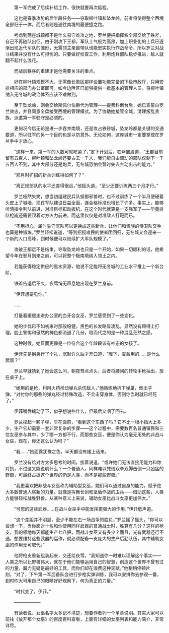 　　第一军完成了后续补给工作，很快就要再次启程。

　　这也是春季攻势的后半段任务——夺取柳叶镇和坠龙岭。前者将使得整个西境全部归于一体，而后者则是通往南境的最便捷之路。

　　考虑到两座城镇都不是什么易守难攻之地，罗兰便把指挥权全部交给了铁斧，自己不再随队出征。由于刚攻下王都，军队士气极为高昂，加上职业化的士兵已逐渐出现近代军队的雏形，无需领主亲自带队也能忠实执行作战命令，所以罗兰对战斗结果并没有什么可担忧的。只要做好侦查工作，利用炮兵部队稳步推进，敌人就翻不起什么浪花。

　　而战后秩序的重建才是他需要关注的重点。

　　好在柳叶镇规模不大，无需像长歌区那样设置功能完备的下级市政厅，只用安排相应的部门办公室即可。如今边陲区已能够提供一批基本的管理人员，将柳叶镇纳入无冬城的政治体系应该不难做到。

　　至于坠龙岭，则会交给斯佩尔伯爵代为管理——提费科倒台后，她已宣誓向罗兰效忠，并且同意全盘接受西境的管理模式。为了协助她接管全城，清理叛乱贵族，派遣第一军驻守是必须的。

　　更何况今后无论是进一步吞并南境，还是攻占铁砂城，坠龙岭都是关键的交通要道，所以驻军的另一个目的也是以防意外。无论如何，这座城市一定要掌控在罗兰手中才放心。

　　“这样一来，第一军的人数可就吃紧了，”定下计划后，铁斧皱眉道，“王都目前留有五百人，柳叶镇和坠龙岭还要占去一千人，我们能自由调动的部队仅剩下一千五百人不到，其中大部分还是炮兵，无冬城恐怕会暂时失去主动出击的能力。”

　　“邪月时扩招的新兵训练得如何了？”

　　“离正规部队的水平还差得很远，”他摇头道，“至少还要训练两三个月才行。”

　　罗兰哑然失笑，想当初组建民兵队抵御邪兽时，也不过训练了一个半月便硬着头皮上了城墙，现在军队建设日益全面，连合格标准也增长了许多。事实上，能够听清指令列队前进，对准目标扣动扳机，在这个时代就算是一支强军了——毕竟排队枪毙还需要顶着对方火力前进，而这里仅仅是对准敌人打靶而已。

　　“不用担心，届时驻守军队可以更换成这些新兵，让他们和贵族的侍卫队交手也算是种锻炼。”罗兰轻松说道，“等到招揽难民的使者团回归，无冬城又会迎来一个新的人口高峰，到时候便可以继续扩大军队规模了。”

　　攻破王都远不是结束，夺取坠龙岭也只是一个开始，如果一切顺利的话，他希望今年在邪月到来之前，可以将整个极南境纳入领土之内。

　　若能获得稳定供应的黑水资源，他说不定能将无冬城的工业水平推上一个新台阶。

　　铁斧告退后不久，夜莺悄无声息地出现在罗兰身前。

　　“伊菲想要见你。”

　　……

　　打量着缓缓走进办公室的血牙会女巫，罗兰感受到了一些变化。

　　她的步伐已不如初来时那般稳健，黑色的长发略显凌乱，显然没有顾得上打理。脸上警惕和傲然的神色都消退了几分，取而代之的是一种混乱茫然之感。

　　这种时候，她反而更像是一位符合这个年龄段该有神态的女孩了。

　　伊菲先是躬身行了个礼，沉默许久后才开口道，“陛下，麦茜用的……是什么武器？”

　　罗兰早就猜到了她会这么问，朝夜莺点点头，后者将腰间的转轮手枪抽出，放在桌子上。

　　“她用的是枪，利用火药推动弹丸杀伤敌人，”他熟练地拆下弹巢，倒出子弹，“对付你的那些的弹丸经过特殊改造，不会击穿身体，否则你当时就已经死了。”

　　伊菲嘴唇蠕动了下，似乎想说些什么，但最后又咽了回去。

　　罗兰捏起一颗子弹，举在面前，“看到这个东西了吗？它不比一根小指大上多少，生产它却需要一套非常复杂的步骤——这个过程中，需要数百名普通镇民和三位女巫参与其中，少了哪一方都不行。而那些女巫，便是你认为毫无用处的非战斗女巫，现在，你还这么认为吗？”

　　“我……”她面露犹豫之色，半天都没有接上话来。

　　罗兰没有给对方太多思考的时间，接着说道，“或许她们无法直接用能力和你对抗，不过这又能说明什么？一个普通人，同样难以凭借双拳双脚击倒一只凶猛的野兽，可最终占据这个世界的仍是人类，而不是那些野兽。”

　　“我更喜欢把非战斗女巫称为辅助型女巫，她们可以通过自身的能力，赋予绝大多数普通人崭新的力量，就像是挥舞长剑和坚盾作战的卫兵——借助这些，人类方能够轻松战胜野兽。从某种意义上来说，辅助女巫比战斗女巫更加伟大。”

　　“可您的这些武器……在战斗女巫手中能发挥更强大的作用，”伊菲低声道。

　　“这个差距并不明显，至少不能左右一场战争的胜负，”罗兰摇了摇头，“你可以设想一下，当你面对十名和你使用同样武器的普通战士时，胜算有几分？这样的枪支，我的领地每天都能生产七八把，而战斗女巫又有多少？而且，光有武器还行不通，想要维持这些武器的运作，就必须配备一支庞大的生产后勤队伍，其中辅助女巫的作用无可取代。”

　　他将枪支重新组装起来，交还给夜莺，“我知道你一时难以理解这个事实——人类之所以比野兽伟大，就在于他们能够运用自己的智慧，创造这个世界不曾有过的力量。魔力无疑是最好的工具，而你们却在浪费这种天赋。”他稍稍停顿片刻，“对了，下午第一军后备队会进行步枪实弹训练，我可以安排你去参观一番，到时你大可用自己的眼睛好好观察下，何为真正的力量。”

　　“时代变了，伊菲。”

　　——————

　　有读者说，女巫名字太多记不清楚，想要作者列一个单章说明。其实大家可以前往《放开那个女巫》的百度百科查看，上面有详细的女巫列表和能力简介，非常详尽。
